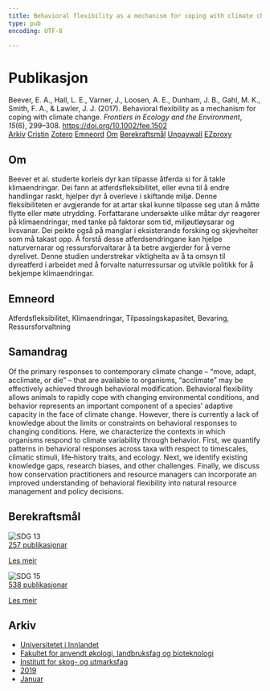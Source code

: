 ```yaml
---
title: Behavioral flexibility as a mechanism for coping with climate change
type: pub
encoding: UTF-8

---
```

<h1>Publikasjon</h1>
<article id="csl-bib-container-7LV83NWU" class="csl-bib-container">
  <div class="csl-bib-body"> <div class="csl-entry">Beever, E. A., Hall, L. E., Varner, J., Loosen, A. E., Dunham, J. B., Gahl, M. K., Smith, F. A., &#38; Lawler, J. J. (2017). Behavioral flexibility as a mechanism for coping with climate change. <i>Frontiers in Ecology and the Environment</i>, <i>15</i>(6), 299–308. <a href="https://doi.org/10.1002/fee.1502">https://doi.org/10.1002/fee.1502</a></div> </div>
  <div class="csl-bib-buttons">
    <a href="#taxonomy-article-7LV83NWU" alt="archive" class="csl-bib-button">Arkiv</a>
    <a href="https://app.cristin.no/results/show.jsf?id=1664148" alt="Cristin" class="csl-bib-button">Cristin</a>
    <a href="http://zotero.org/groups/5881554/items/7LV83NWU" alt="Zotero" class="csl-bib-button">Zotero</a>
    <a href="#keywords-article-7LV83NWU" alt="keywords" class="csl-bib-button">Emneord</a>
    <a href="#about-article-7LV83NWU" alt="about_pub" class="csl-bib-button">Om</a>
    <a href="#sdg-article-7LV83NWU" alt="sdg" class="csl-bib-button">Berekraftsmål</a>
    <a href="https://doi.org/10.1002/fee.1502" alt="Unpaywall" class="csl-bib-button">Unpaywall</a>
    <a href="https://doi.org/10.1002/fee.1502" alt="EZproxy" class="csl-bib-button">EZproxy</a>
  </div>
  <div id="csl-bib-meta-container-7LV83NWU"></div>
</article>
<div id="csl-bib-meta-7LV83NWU" class="csl-bib-meta">
  <article id="about-article-7LV83NWU" class="about_pub-article">
    <h1>Om</h1>
    Beever et al. studerte korleis dyr kan tilpasse åtferda si for å takle klimaendringar. Dei fann at atferdsfleksibilitet, eller evna til å endre handlingar raskt, hjelper dyr å overleve i skiftande miljø. Denne fleksibiliteten er avgjerande for at artar skal kunne tilpasse seg utan å måtte flytte eller møte utrydding. Forfattarane undersøkte ulike måtar dyr reagerer på klimaendringar, med tanke på faktorar som tid, miljøutløysarar og livsvanar. Dei peikte også på manglar i eksisterande forsking og skjevheiter som må takast opp. Å forstå desse atferdsendringane kan hjelpe naturvernarar og ressursforvaltarar å ta betre avgjerder for å verne dyrelivet. Denne studien understrekar viktigheita av å ta omsyn til dyreatferd i arbeidet med å forvalte naturressursar og utvikle politikk for å bekjempe klimaendringar.
  </article>
  <article id="keywords-article-7LV83NWU" class="keywords-article">
    <h1>Emneord</h1>
    Atferdsfleksibilitet, Klimaendringar, Tilpassingskapasitet, Bevaring, Ressursforvaltning
  </article>
  <article id="abstract-article-7LV83NWU" class="abstract-article">
    <h1>Samandrag</h1>
    Of the primary responses to contemporary climate change – “move, adapt, acclimate, or die” – that are available to organisms, “acclimate” may be effectively achieved through behavioral modification. Behavioral flexibility allows animals to rapidly cope with changing environmental conditions, and behavior represents an important component of a species’ adaptive capacity in the face of climate change. However, there is currently a lack of knowledge about the limits or constraints on behavioral responses to changing conditions. Here, we characterize the contexts in which organisms respond to climate variability through behavior. First, we quantify patterns in behavioral responses across taxa with respect to timescales, climatic stimuli, life‐history traits, and ecology. Next, we identify existing knowledge gaps, research biases, and other challenges. Finally, we discuss how conservation practitioners and resource managers can incorporate an improved understanding of behavioral flexibility into natural resource management and policy decisions.
  </article>
  <article id="sdg-article-7LV83NWU" class="sdg-article">
    <h1>Berekraftsmål</h1>
    <div class="sdg-container"><div id="sdg13" class="sdg">
        <img src="{{< params subfolder >}}images/sdg/sdg13_nn.png" class="image" alt="SDG 13">
        <div class="sdg-overlay">
          <a href="{{< params subfolder >}}nn/archive/?sdg=13#archive" class="sdg-publication-count"><span>257</span> publikasjonar</a>
          <p><a href="https://fn.no/om-fn/fns-baerekraftsmaal/stoppe-klimaendringene?lang=nno-NO" class="sdg-read-more">Les meir</a></p>
        </div>
      </div> <div id="sdg15" class="sdg">
        <img src="{{< params subfolder >}}images/sdg/sdg15_nn.png" class="image" alt="SDG 15">
        <div class="sdg-overlay">
          <a href="{{< params subfolder >}}nn/archive/?sdg=15#archive" class="sdg-publication-count"><span>538</span> publikasjonar</a>
          <p><a href="https://fn.no/om-fn/fns-baerekraftsmaal/livet-paa-land?lang=nno-NO" class="sdg-read-more">Les meir</a></p>
        </div>
      </div></div>
  </article>
  <article id="taxonomy-article-7LV83NWU" class="taxonomy-article">
    <h1>Arkiv</h1>
    <ul>
      <li><a href="{{< params subfolder >}}nn/archive/?key=3DCRN523">Universitetet i Innlandet</a></li>
      <li><a href="{{< params subfolder >}}nn/archive/?key=T77LXH6D">Fakultet for anvendt økologi, landbruksfag og bioteknologi</a></li>
      <li><a href="{{< params subfolder >}}nn/archive/?key=7TRARPE3">Institutt for skog- og utmarksfag</a></li>
      <li><a href="{{< params subfolder >}}nn/archive/?key=MXEW8QDW">2019</a></li>
      <li><a href="{{< params subfolder >}}nn/archive/?key=2T2YKNZ5">Januar</a></li>
    </ul>
  </article>
</div>
